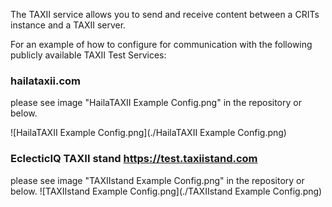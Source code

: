 The TAXII service allows you to send and receive content between a CRITs
instance and a TAXII server.

For an example of how to configure for communication with the following publicly available TAXII Test Services:

### hailataxii.com
please see image "HailaTAXII Example Config.png" in the repository or below.

![HailaTAXII Example Config.png](./HailaTAXII Example Config.png)

### EclecticIQ TAXII stand  https://test.taxiistand.com
please see image "TAXIIstand Example Config.png" in the repository or below.
![TAXIIstand Example Config.png](./TAXIIstand Example Config.png)
